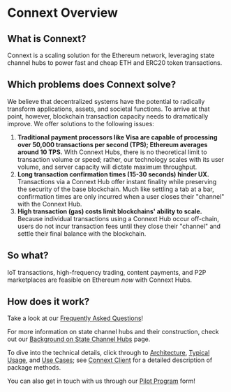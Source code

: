 # Connext Overview

## What is Connext?

Connext is a scaling solution for the Ethereum network, leveraging state channel hubs to power fast and cheap ETH and ERC20 token transactions.

## Which problems does Connext solve?

We believe that decentralized systems have the potential to radically transform applications, assets, and societal functions. To arrive at that point, however, blockchain transaction capacity needs to dramatically improve. We offer solutions to the following issues:

1. **Traditional payment processors like Visa are capable of processing over 50,000 transactions per second \(TPS\); Ethereum averages around 10 TPS.**   With Connext Hubs, there is no theoretical limit to transaction volume or speed; rather, our technology scales with its user volume, and server capacity will dictate maximum throughput.  
2. **Long transaction confirmation times \(15-30 seconds\) hinder UX.**  Transactions via a Connext Hub offer instant finality while preserving the security of the base blockchain. Much like settling a tab at a bar, confirmation times are only incurred when a user closes their "channel" with the Connext Hub.  
3. **High transaction \(gas\) costs limit blockchains' ability to scale.**  Because individual transactions using a Connext Hub occur off-chain, users do not incur transaction fees until they close their "channel" and settle their final balance with the blockchain.

## So what?

IoT transactions, high-frequency trading, content payments, and P2P marketplaces are feasible on Ethereum _now_ with Connext Hubs.

## How does it work?

Take a look at our [Frequently Asked Questions](faq.md)!

For more information on state channel hubs and their construction, check out our [Background on State Channel Hubs](background-on-state-channels.md) page.

To dive into the technical details, click through to [Architecture](architecture.md), [Typical Usage](typical-usage.md), and [Use Cases](use-cases.md); see [Connext Client]() for a detailed description of package methods.

You can also get in touch with us through our [Pilot Program](http://connext.network/) form!



